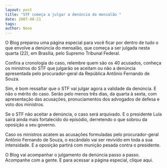 ```yaml
---
layout: post
title: "STF começa a julgar a denúncia do mensalão "
date: 2007-08-21
tags: 
author: None
---
```

O Blog preparou uma p&aacute;gina especial para voc&ecirc; ficar por dentro de tudo o que envolve a den&uacute;ncia do mensal&atilde;o, que come&ccedil;a a ser julgada nesta quarta (22), em Bras&iacute;lia, pelo Supremo Tribunal Federal. 

Confira a cronologia do caso, relembre quem s&atilde;o os 40 acusados, conhe&ccedil;a os ministros do STF que julgar&atilde;o se aceitam ou n&atilde;o a den&uacute;ncia apresentada pelo procurador-geral&nbsp;da Rep&uacute;blica Ant&ocirc;nio Fernando de Souza. 

Sim, &eacute; bom ressaltar que o STF vai julgar agora a validade da den&uacute;ncia. E n&atilde;o o m&eacute;rito do caso. Ser&atilde;o pelo menos tr&ecirc;s dias, da quarta&nbsp;&agrave; sexta, com apresenta&ccedil;&atilde;o das acusa&ccedil;&otilde;es, pronuciamentos dos advogados de defesa e voto dos ministros. 

Se o STF n&atilde;o aceitar a den&uacute;ncia, o caso ser&aacute; arquivado. E o presidente Lula sair&aacute; ainda mais fortalecido do epis&oacute;dio, derretendo o que sobrou da oposi&ccedil;&atilde;o a seu governo. 

Caso os ministros acatem as acusa&ccedil;&otilde;es formuladas pelo procurador-geral Ant&ocirc;nio Fernando de Souza, o esc&acirc;ndalo vai ser revivido em toda a sua intensidade. E a oposi&ccedil;&atilde;o partir&aacute; com muni&ccedil;&atilde;o pesada contra o presidente. 

O Blog vai acompanhar o julgamento da den&uacute;ncia passo a passo. Acompanhe com a gente. E para acessar a p&aacute;gina especial, clique aqui. 
